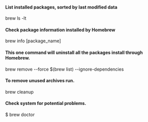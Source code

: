 #### List installed packages, sorted by last modified data
brew ls -lt

#### Check package information installed by Homebrew
brew info [package_name]

#### This one command will uninstall all the packages install through Homebrew.
brew remove --force $(brew list) --ignore-dependencies

#### To remove unused archives run.
brew cleanup

#### Check system for potential problems.
$ brew doctor